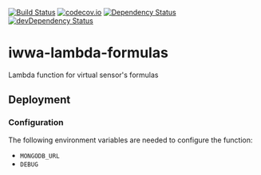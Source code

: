 [![Build Status](https://travis-ci.org/innowatio/iwwa-lambda-formulas.svg?branch=master)](https://travis-ci.org/innowatio/iwwa-lambda-formulas)
[![codecov.io](https://codecov.io/github/innowatio/iwwa-lambda-formulas/coverage.svg?branch=master)](https://codecov.io/github/iwwa-lambda-formulas?branch=master)
[![Dependency Status](https://david-dm.org/innowatio/iwwa-lambda-formulas.svg)](https://david-dm.org/innowatio/iwwa-lambda-formulas)
[![devDependency Status](https://david-dm.org/innowatio/iwwa-lambda-formulas/dev-status.svg)](https://david-dm.org/innowatio/iwwa-lambda-formulas#info=devDependencies)


# iwwa-lambda-formulas

Lambda function for virtual sensor's formulas


## Deployment

### Configuration

The following environment variables are needed to configure the function:

- `MONGODB_URL`
- `DEBUG`